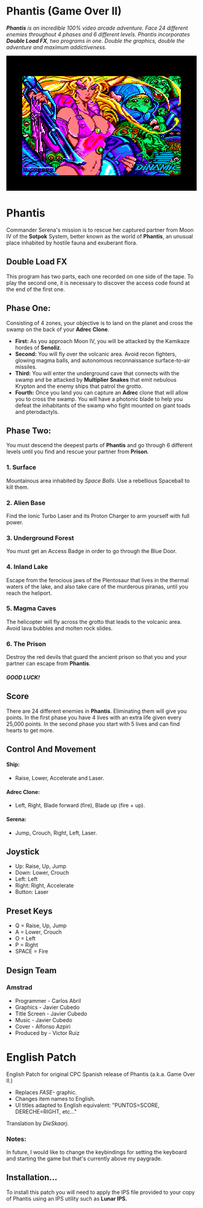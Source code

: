 # Phantis (Game Over II)

***Phantis** is an incredible 100% video arcade adventure. Face 24 different enemies throughout 4 phases and 6 different levels. Phantis incorporates **Double Load FX**, two programs in one. Double the graphics, double the adventure and maximum addictiveness.*

![Title](https://github.com/DieSkaarj/PhantisEnglishPatch/blob/main/PhantisTitle.png)

# Phantis

Commander Serena's mission is to rescue her captured partner from Moon IV of the **Sotpok** System, better known as the world of **Phantis**, an unusual place inhabited by hostile fauna and exuberant flora.

## Double Load FX

This program has two parts, each one recorded on one side of the tape. To play the second one, it is necessary to discover the access code found at the end of the first one.

## Phase One:

Consisting of 4 zones, your objective is to land on the planet and cross the swamp on the back of your **Adrec Clone**.

- **First:** As you approach Moon IV, you will be attacked by the Kamikaze hordes of **Senoliz**.
- **Second:** You will fly over the volcanic area. Avoid recon fighters, glowing magma balls, and autonomous reconnaissance surface-to-air missiles.
- **Third:** You will enter the underground cave that connects with the swamp and be attacked by **Multiplier Snakes** that emit nebulous Krypton and the enemy ships that patrol the grotto.
- **Fourth:** Once you land you can capture an **Adrec** clone that will allow you to cross the swamp. You will have a photonic blade to help you defeat the inhabitants of the swamp who fight mounted on giant toads and pterodactyls.

## Phase Two:

You must descend the deepest parts of **Phantis** and go through 6 different levels until you find and rescue your partner from **Prison**.

### 1. Surface
Mountainous area inhabited by *Space Balls*. Use a rebellious Spaceball to kill them.
### 2. Alien Base
Find the Ionic Turbo Laser and its Proton Charger to arm yourself with full power.
### 3. Underground Forest
You must get an Access Badge in order to go through the Blue Door.
### 4. Inland Lake
Escape from the ferocious jaws of the Plentosaur that lives in the thermal waters of the lake, and also take care of the murderous piranas, until you reach the heliport.
### 5. Magma Caves
The helicopter will fly across the grotto that leads to the volcanic area. Avoid lava bubbles and molten rock slides.
### 6. The Prison
Destroy the red devils that guard the ancient prison so that you and your partner can escape from **Phantis**.

##### GOOD LUCK!

## Score
There are 24 different enemies in **Phantis**. Eliminating them will give you points. In the first phase you have 4 lives with an extra life given every 25,000 points. In the second phase you start with 5 lives and can find hearts to get more.

## Control And Movement

#### Ship:
- Raise, Lower, Accelerate and Laser.

#### Adrec Clone:
- Left, Right, Blade forward (fire), Blade up (fire + up).

#### Serena:
- Jump, Crouch, Right, Left, Laser.

## Joystick

- Up: Raise, Up, Jump
- Down: Lower, Crouch
- Left: Left
- Right: Right, Accelerate
- Button: Laser

## Preset Keys

- Q = Raise, Up, Jump
- A = Lower, Crouch
- O = Left
- P = Right
- SPACE = Fire


## Design Team
### Amstrad
- Programmer - Carlos Abril
- Graphics - Javier Cubedo
- Title Screen - Javier Cubedo
- Music - Javier Cubedo
- Cover - Alfonso Azpiri
- Produced by - Victor Ruiz

# English Patch
English Patch for original CPC Spanish release of Phantis (a.k.a. Game Over II.)

- Replaces *FASE-* graphic.
- Changes item names to English.
- UI titles adapted to English equivalent: "PUNTOS=SCORE, DERECHE=RIGHT, etc..."

Translation by *DieSkaarj*.

### Notes:

In future, I would like to change the keybindings for setting the keyboard and starting the game but that's currently above my paygrade.

## Installation...

To install this patch you will need to apply the IPS file provided to your copy of Phantis using an IPS utility such as **Lunar IPS.**
